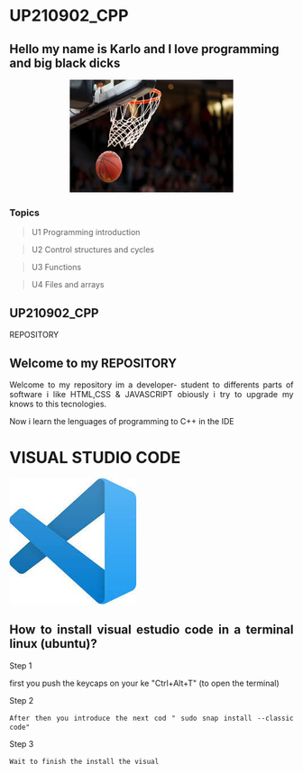 # UP210902_CPP

## Hello my name is Karlo and I love programming and big black dicks



<div align="center" >

<img alt="dev2" height="200" width= "290" src="imagenes/caca.jpg"/>

<div>

<div align ="justify">

### Topics
> U1 Programming introduction

> U2 Control structures and cycles

> U3 Functions

> U4 Files and arrays

<div>

## UP210902_CPP

REPOSITORY

## Welcome to my REPOSITORY

Welcome to my repository im a developer-
student to differents parts of software i like HTML,CSS & JAVASCRIPT obiously i try to upgrade my knows to this tecnologies.

Now i learn the lenguages of programming to C++ in the IDE

# VISUAL STUDIO CODE
  ![](imagenes/perroslocos.jpeg)

## How to install visual estudio code in a terminal  linux (ubuntu)?

Step 1

first you push the keycaps on your ke "Ctrl+Alt+T" (to open the terminal)

Step 2

    After then you introduce the next cod " sudo snap install --classic code"


Step 3

    Wait to finish the install the visual
    





